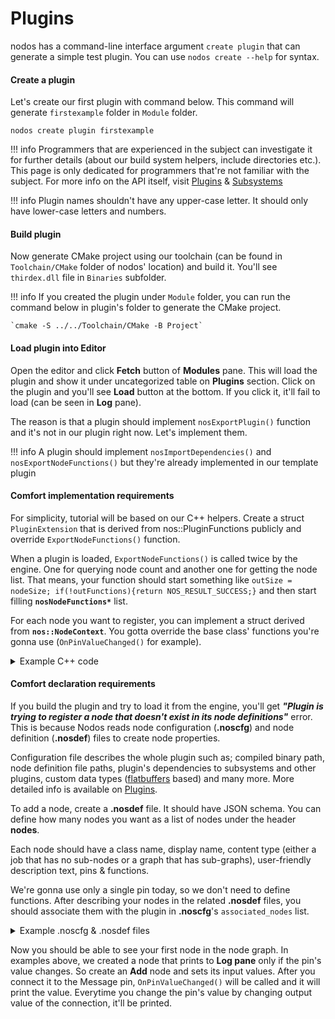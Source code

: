 # Plugins

nodos has a command-line interface argument `create plugin` that can generate a simple test plugin. You can use `nodos create --help` for syntax.

#### Create a plugin
Let's create our first plugin with command below. This command will generate `firstexample` folder in `Module` folder.

`nodos create plugin firstexample`

!!! info
    Programmers that are experienced in the subject can investigate it for further details (about our build system helpers, include directories etc.). This page is only dedicated for programmers that're not familiar with the subject. For more info on the API itself, visit [Plugins](../plugins/index.md) & [Subsystems](../subsystems/index.md)

!!! info
    Plugin names shouldn't have any upper-case letter. It should only have lower-case letters and numbers.

#### Build plugin
Now generate CMake project using our toolchain (can be found in `Toolchain/CMake` folder of nodos' location) and build it. You'll see `thirdex.dll` file in `Binaries` subfolder.

!!! info
    If you created the plugin under `Module` folder, you can run the command below in plugin's folder to generate the CMake project.

    `cmake -S ../../Toolchain/CMake -B Project`

#### Load plugin into Editor
Open the editor and click **Fetch** button of **Modules** pane. This will load the plugin and show it under uncategorized table on **Plugins** section. Click on the plugin and you'll see **Load** button at the bottom. If you click it, it'll fail to load (can be seen in **Log** pane).

The reason is that a plugin should implement `nosExportPlugin()` function and it's not in our plugin right now. Let's implement them.

!!! info
    A plugin should implement `nosImportDependencies()` and `nosExportNodeFunctions()` but they're already implemented in our template plugin

#### Comfort implementation requirements
For simplicity, tutorial will be based on our C++ helpers. Create a struct `PluginExtension` that is derived from nos::PluginFunctions publicly and override `ExportNodeFunctions()` function.

When a plugin is loaded, `ExportNodeFunctions()` is called twice by the engine. One for querying node count and another one for getting the node list. That means, your function should start something like `outSize = nodeSize; if(!outFunctions){return NOS_RESULT_SUCCESS;}` and then start filling **`nosNodeFunctions*`** list.

For each node you want to register, you can implement a struct derived from **`nos::NodeContext`**. You gotta override the base class' functions you're gonna use (`OnPinValueChanged()` for example).

<details>

<summary>Example C++ code</summary>

Registering a node that gets float from input pin and prints it on Log pane
```cpp
#include <Nodos/PluginAPI.h>
#include <Nodos/PluginHelpers.hpp>
#include <Nodos/Helpers.hpp>

NOS_INIT();
NOS_BEGIN_IMPORT_DEPS()
NOS_END_IMPORT_DEPS()

struct PrintOnLogPaneNodeContext : nos::NodeContext
{
    PrintOnLogPaneNodeContext(const nosFbNode* node) : nos::NodeContext(node)
    {
    }

    void OnPinValueChanged(nos::Name pinName, nosUUID pinId, nosBuffer value) override
    {
        if (pinName == NOS_NAME_STATIC("Message"))
        {
            auto* floatInfo = nos::InterpretPinValue<float>(value);
            nosEngine.LogI(std::to_string(*floatInfo).c_str());
        }
    }


};

nosResult RegisterPrintOnLogPaneNode(nosNodeFunctions* outFunctions)
{
    NOS_BIND_NODE_CLASS(NOS_NAME_STATIC("thirdex.PrintOnLog"), PrintOnLogPaneNodeContext, outFunctions)
        return NOS_RESULT_SUCCESS;
}

struct PluginExtension : public nos::PluginFunctions
{
    virtual nosResult ExportNodeFunctions(size_t& outSize, nosNodeFunctions** outFunctions) override
    {
        outSize = 1;
        if (!outFunctions)
            return NOS_RESULT_SUCCESS;

        NOS_RETURN_ON_FAILURE(RegisterPrintOnLogPaneNode(outFunctions[0]));
        return NOS_RESULT_SUCCESS;
    }
};

NOS_EXPORT_PLUGIN_FUNCTIONS(PluginExtension);
```

</details>

#### Comfort declaration requirements
If you build the plugin and try to load it from the engine, you'll get ***"Plugin is trying to register a node that doesn't exist in its node definitions"*** error. This is because Nodos reads node configuration (**.noscfg**) and node definition (**.nosdef**) files to create node properties.

Configuration file describes the whole plugin such as; compiled binary path, node definition file paths, plugin's dependencies to subsystems and other plugins, custom data types ([flatbuffers](https://flatbuffers.dev/) based) and many more. More detailed info is available on [Plugins](../plugins/index.md).

To add a node, create a **.nosdef** file. It should have JSON schema. You can define how many nodes you want as a list of nodes under the header **nodes**.

Each node should have a class name, display name, content type (either a job that has no sub-nodes or a graph that has sub-graphs), user-friendly description text, pins & functions.

We're gonna use only a single pin today, so we don't need to define functions. After describing your nodes in the related **.nosdef** files, you should associate them with the plugin in **.noscfg**'s `associated_nodes` list.


<details>
<summary>Example .noscfg & .nosdef files</summary>

Registering a node that gets float from input pin and prints it on <b>Log pane</b>
<details>
<summary>.nosdef</summary>
```json
{
    "nodes":[
        {
            "class_name": "PrintOnLog",
            "display_name": "Test to Log",
            "contents_type": "Job",
            "description": "Prints the inputted float into log",
            "pins": [
                {
                    "name": "Message",
                    "type_name": "float",
                    "show_as": "INPUT_PIN",
                    "can_show_as": "INPUT_PIN_ONLY"
                }
            ]
        }
    ]
}
```
</details>

<details>
<summary>.noscfg</summary>
```json
{
    "info": {
        "id": {
            "name": "thirdex",
            "version": "0.1.0"
        },
        "display_name": "thirdex",
        "description": "",
        "dependencies": []
    },
    "binary_path": "./Binaries/thirdex",
    "node_definitions": [
        "PrintOnLog.nosdef"
    ],
    "defaults": [],
    "custom_types": [],
    "associated_nodes": [
        {
            "category": "Test",
            "class_name": "PrintOnLog",
            "display_name": "Test to Log"
        }
    ]
}
```
</details>

</details>

Now you should be able to see your first node in the node graph. In examples above, we created a node that prints to **Log pane** only if the pin's value changes. So create an **Add** node and sets its input values. After you connect it to the Message pin, `OnPinValueChanged()` will be called and it will print the value. Everytime you change the pin's value by changing output value of the connection, it'll be printed.
